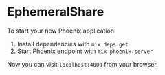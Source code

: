 # EphemeralShare

To start your new Phoenix application:

1. Install dependencies with `mix deps.get`
2. Start Phoenix endpoint with `mix phoenix.server`

Now you can visit `localhost:4000` from your browser.
